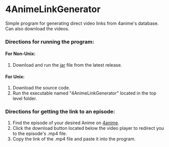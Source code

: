 # 4AnimeLinkGenerator
Simple program for generating direct video links from 4anime's database. Can also download the videos.

### Directions for running the program:

#### For Non-Unix:
1. Download and run the [jar](https://github.com/kevintram/4AnimeLinkGenerator/releases/download/v2/4AnimeLinkGenerator.jar) file from the latest release.

#### For Unix:
1. Download the source code.
2. Run the executable named "4AnimeLinkGenerator" located in the top level folder.


### Directions for getting the link to an episode:
1. Find the episode of your desired Anime on [4anime](https://4anime.to/).
2. Click the download button located below the video player to redirect you to the episode's .mp4 file.
3. Copy the link of the .mp4 file and paste it into the program.
